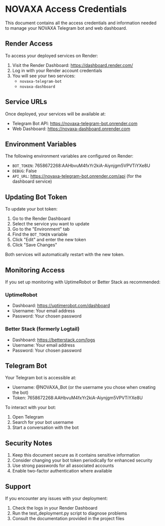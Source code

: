 # NOVAXA Access Credentials

This document contains all the access credentials and information needed to manage your NOVAXA Telegram bot and web dashboard.

## Render Access

To access your deployed services on Render:

1. Visit the Render Dashboard: https://dashboard.render.com/
2. Log in with your Render account credentials
3. You will see your two services:
   - `novaxa-telegram-bot`
   - `novaxa-dashboard`

## Service URLs

Once deployed, your services will be available at:

- Telegram Bot API: https://novaxa-telegram-bot.onrender.com
- Web Dashboard: https://novaxa-dashboard.onrender.com

## Environment Variables

The following environment variables are configured on Render:

- `BOT_TOKEN`: 7658672268:AAHbvuM4fxYr2kiA-Aiynjgm5VPVTiYXe8U
- `DEBUG`: False
- `API_URL`: https://novaxa-telegram-bot.onrender.com/api (for the dashboard service)

## Updating Bot Token

To update your bot token:

1. Go to the Render Dashboard
2. Select the service you want to update
3. Go to the "Environment" tab
4. Find the `BOT_TOKEN` variable
5. Click "Edit" and enter the new token
6. Click "Save Changes"

Both services will automatically restart with the new token.

## Monitoring Access

If you set up monitoring with UptimeRobot or Better Stack as recommended:

### UptimeRobot
- Dashboard: https://uptimerobot.com/dashboard
- Username: Your email address
- Password: Your chosen password

### Better Stack (formerly Logtail)
- Dashboard: https://betterstack.com/logs
- Username: Your email address
- Password: Your chosen password

## Telegram Bot

Your Telegram bot is accessible at:

- Username: @NOVAXA_Bot (or the username you chose when creating the bot)
- Token: 7658672268:AAHbvuM4fxYr2kiA-Aiynjgm5VPVTiYXe8U

To interact with your bot:
1. Open Telegram
2. Search for your bot username
3. Start a conversation with the bot

## Security Notes

1. Keep this document secure as it contains sensitive information
2. Consider changing your bot token periodically for enhanced security
3. Use strong passwords for all associated accounts
4. Enable two-factor authentication where available

## Support

If you encounter any issues with your deployment:

1. Check the logs in your Render Dashboard
2. Run the test_deployment.py script to diagnose problems
3. Consult the documentation provided in the project files
